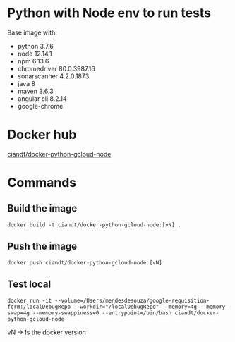 # Python with Node env to run tests

Base image with:
- python 3.7.6
- node 12.14.1
- npm 6.13.6
- chromedriver 80.0.3987.16
- sonarscanner 4.2.0.1873
- java 8
- maven 3.6.3
- angular cli 8.2.14
- google-chrome

# Docker hub

[ciandt/docker-python-gcloud-node](https://hub.docker.com/r/ciandt/docker-python-gcloud-node/)

# Commands


## Build the image
```
docker build -t ciandt/docker-python-gcloud-node:[vN] .
```

## Push the image

```
docker push ciandt/docker-python-gcloud-node:[vN]
```

## Test local

```
docker run -it --volume=/Users/mendesdesouza/google-requisition-form:/localDebugRepo --workdir="/localDebugRepo" --memory=4g --memory-swap=4g --memory-swappiness=0 --entrypoint=/bin/bash ciandt/docker-python-gcloud-node
```

vN -> Is the docker version
